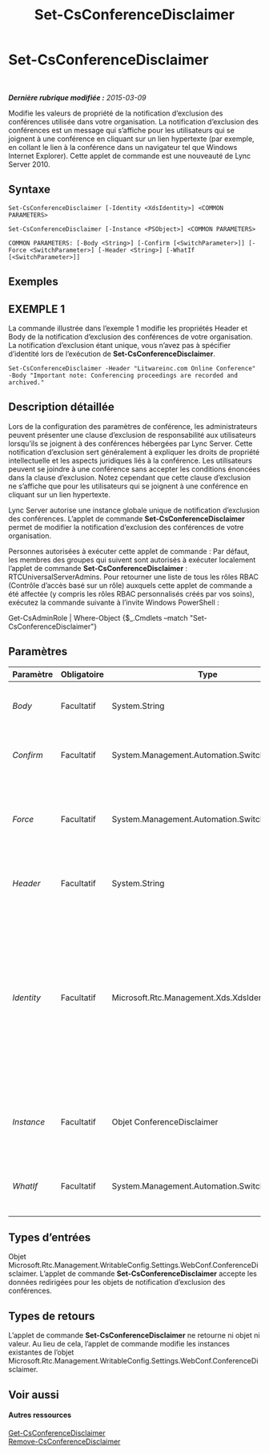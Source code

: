 ﻿---
title: Set-CsConferenceDisclaimer
TOCTitle: Set-CsConferenceDisclaimer
ms:assetid: 97afce6d-b031-466d-a170-3ca50d6df245
ms:mtpsurl: https://technet.microsoft.com/fr-fr/library/Gg398776(v=OCS.15)
ms:contentKeyID: 49298213
ms.date: 05/20/2016
mtps_version: v=OCS.15
ms.translationtype: HT
---

# Set-CsConferenceDisclaimer

 

_**Dernière rubrique modifiée :** 2015-03-09_

Modifie les valeurs de propriété de la notification d’exclusion des conférences utilisée dans votre organisation. La notification d’exclusion des conférences est un message qui s’affiche pour les utilisateurs qui se joignent à une conférence en cliquant sur un lien hypertexte (par exemple, en collant le lien à la conférence dans un navigateur tel que Windows Internet Explorer). Cette applet de commande est une nouveauté de Lync Server 2010.

## Syntaxe

    Set-CsConferenceDisclaimer [-Identity <XdsIdentity>] <COMMON PARAMETERS>

    Set-CsConferenceDisclaimer [-Instance <PSObject>] <COMMON PARAMETERS>

    COMMON PARAMETERS: [-Body <String>] [-Confirm [<SwitchParameter>]] [-Force <SwitchParameter>] [-Header <String>] [-WhatIf [<SwitchParameter>]]

## Exemples

## EXEMPLE 1

La commande illustrée dans l’exemple 1 modifie les propriétés Header et Body de la notification d’exclusion des conférences de votre organisation. La notification d’exclusion étant unique, vous n’avez pas à spécifier d’identité lors de l’exécution de **Set-CsConferenceDisclaimer**.

    Set-CsConferenceDisclaimer -Header "Litwareinc.com Online Conference" -Body "Important note: Conferencing proceedings are recorded and archived."

## Description détaillée

Lors de la configuration des paramètres de conférence, les administrateurs peuvent présenter une clause d’exclusion de responsabilité aux utilisateurs lorsqu’ils se joignent à des conférences hébergées par Lync Server. Cette notification d’exclusion sert généralement à expliquer les droits de propriété intellectuelle et les aspects juridiques liés à la conférence. Les utilisateurs peuvent se joindre à une conférence sans accepter les conditions énoncées dans la clause d’exclusion. Notez cependant que cette clause d’exclusion ne s’affiche que pour les utilisateurs qui se joignent à une conférence en cliquant sur un lien hypertexte.

Lync Server autorise une instance globale unique de notification d’exclusion des conférences. L’applet de commande **Set-CsConferenceDisclaimer** permet de modifier la notification d’exclusion des conférences de votre organisation.

Personnes autorisées à exécuter cette applet de commande : Par défaut, les membres des groupes qui suivent sont autorisés à exécuter localement l’applet de commande **Set-CsConferenceDisclaimer** : RTCUniversalServerAdmins. Pour retourner une liste de tous les rôles RBAC (Contrôle d’accès basé sur un rôle) auxquels cette applet de commande a été affectée (y compris les rôles RBAC personnalisés créés par vos soins), exécutez la commande suivante à l’invite Windows PowerShell :

Get-CsAdminRole | Where-Object {$\_.Cmdlets –match "Set-CsConferenceDisclaimer"}

## Paramètres


<table>
<colgroup>
<col style="width: 25%" />
<col style="width: 25%" />
<col style="width: 25%" />
<col style="width: 25%" />
</colgroup>
<thead>
<tr class="header">
<th>Paramètre</th>
<th>Obligatoire</th>
<th>Type</th>
<th>Description</th>
</tr>
</thead>
<tbody>
<tr class="odd">
<td><p><em>Body</em></p></td>
<td><p>Facultatif</p></td>
<td><p>System.String</p></td>
<td><p>Contenu de la notification d’exclusion des conférences.</p></td>
</tr>
<tr class="even">
<td><p><em>Confirm</em></p></td>
<td><p>Facultatif</p></td>
<td><p>System.Management.Automation.SwitchParameter</p></td>
<td><p>Vous demande confirmation avant d’exécuter la commande.</p></td>
</tr>
<tr class="odd">
<td><p><em>Force</em></p></td>
<td><p>Facultatif</p></td>
<td><p>System.Management.Automation.SwitchParameter</p></td>
<td><p>Supprime l’affichage de tous les messages d’erreur récupérable susceptibles d’apparaître lors de l’exécution de la commande.</p></td>
</tr>
<tr class="even">
<td><p><em>Header</em></p></td>
<td><p>Facultatif</p></td>
<td><p>System.String</p></td>
<td><p>Titre donné à la notification d’exclusion des conférences.</p></td>
</tr>
<tr class="odd">
<td><p><em>Identity</em></p></td>
<td><p>Facultatif</p></td>
<td><p>Microsoft.Rtc.Management.Xds.XdsIdentity</p></td>
<td><p>Identité unique de la notification d’exclusion des conférences. La notification d’exclusion des conférences ne pouvant être que globale et unique, vous n’avez pas à spécifier d’identité lors de l’appel de l’applet de commande <strong>Set-CsConferenceDisclaimer</strong>. Vous pouvez toutefois utiliser la syntaxe suivante en guise de référence à la notification d’exclusion globale : -Identity global.</p></td>
</tr>
<tr class="even">
<td><p><em>Instance</em></p></td>
<td><p>Facultatif</p></td>
<td><p>Objet ConferenceDisclaimer</p></td>
<td><p>Permet de transmettre une référence à un objet à la cmdlet plutôt que de définir des valeurs de paramètre individuelles.</p></td>
</tr>
<tr class="odd">
<td><p><em>WhatIf</em></p></td>
<td><p>Facultatif</p></td>
<td><p>System.Management.Automation.SwitchParameter</p></td>
<td><p>Décrit ce qui se passe si vous exécutez la commande sans l’exécuter réellement.</p></td>
</tr>
</tbody>
</table>


## Types d’entrées

Objet Microsoft.Rtc.Management.WritableConfig.Settings.WebConf.ConferenceDisclaimer. L’applet de commande **Set-CsConferenceDisclaimer** accepte les données redirigées pour les objets de notification d’exclusion des conférences.

## Types de retours

L’applet de commande **Set-CsConferenceDisclaimer** ne retourne ni objet ni valeur. Au lieu de cela, l’applet de commande modifie les instances existantes de l’objet Microsoft.Rtc.Management.WritableConfig.Settings.WebConf.ConferenceDisclaimer.

## Voir aussi

#### Autres ressources

[Get-CsConferenceDisclaimer](get-csconferencedisclaimer.md)  
[Remove-CsConferenceDisclaimer](remove-csconferencedisclaimer.md)

